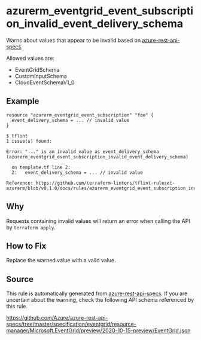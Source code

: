 <!--- This file generated by `tools/apispec-rule-gen/main.go`. DO NOT EDIT --->

# azurerm_eventgrid_event_subscription_invalid_event_delivery_schema

Warns about values that appear to be invalid based on [azure-rest-api-specs](https://github.com/Azure/azure-rest-api-specs).

Allowed values are:
- EventGridSchema
- CustomInputSchema
- CloudEventSchemaV1_0

## Example

```hcl
resource "azurerm_eventgrid_event_subscription" "foo" {
  event_delivery_schema = ... // invalid value
}
```

```
$ tflint
1 issue(s) found:

Error: "..." is an invalid value as event_delivery_schema (azurerm_eventgrid_event_subscription_invalid_event_delivery_schema)

  on template.tf line 2:
  2:   event_delivery_schema = ... // invalid value

Reference: https://github.com/terraform-linters/tflint-ruleset-azurerm/blob/v0.1.0/docs/rules/azurerm_eventgrid_event_subscription_invalid_event_delivery_schema.md

```

## Why

Requests containing invalid values will return an error when calling the API by `terraform apply`.

## How to Fix

Replace the warned value with a valid value.

## Source

This rule is automatically generated from [azure-rest-api-specs](https://github.com/Azure/azure-rest-api-specs). If you are uncertain about the warning, check the following API schema referenced by this rule.

https://github.com/Azure/azure-rest-api-specs/tree/master/specification/eventgrid/resource-manager/Microsoft.EventGrid/preview/2020-10-15-preview/EventGrid.json
